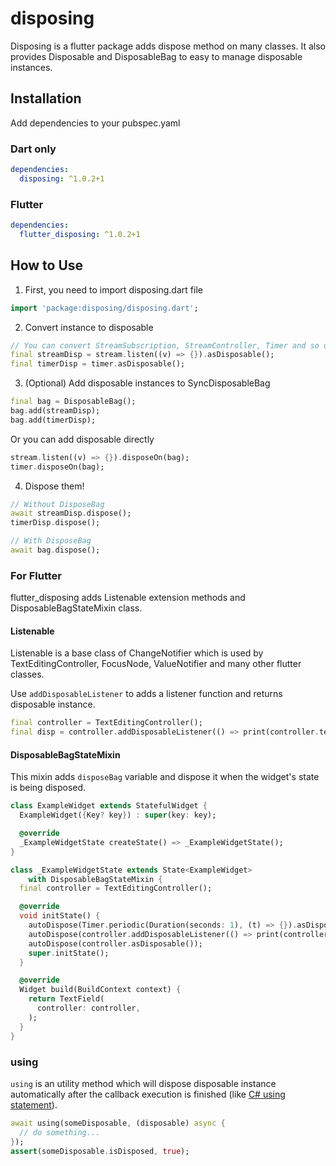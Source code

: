 # disposing

Disposing is a flutter package adds dispose method on many classes.
It also provides Disposable and DisposableBag to easy to manage disposable instances.

## Installation
Add dependencies to your pubspec.yaml

### Dart only
```yaml
dependencies:
  disposing: ^1.0.2+1
```

### Flutter
```yaml
dependencies:
  flutter_disposing: ^1.0.2+1
```

## How to Use

1. First, you need to import disposing.dart file

```dart
import 'package:disposing/disposing.dart';
```

2. Convert instance to disposable

```dart
// You can convert StreamSubscription, StreamController, Timer and so on.
final streamDisp = stream.listen((v) => {}).asDisposable();
final timerDisp = timer.asDisposable();
```

3. (Optional) Add disposable instances to SyncDisposableBag

```dart
final bag = DisposableBag();
bag.add(streamDisp);
bag.add(timerDisp);
```

Or you can add disposable directly
```dart
stream.listen((v) => {}).disposeOn(bag);
timer.disposeOn(bag);
```

4. Dispose them!

```dart
// Without DisposeBag
await streamDisp.dispose();
timerDisp.dispose();

// With DisposeBag
await bag.dispose();
```

### For Flutter
flutter_disposing adds Listenable extension methods and DisposableBagStateMixin class.

#### Listenable
Listenable is a base class of ChangeNotifier which is used by TextEditingController, FocusNode, ValueNotifier and many other flutter classes.

Use `addDisposableListener` to adds a listener function and returns disposable instance.
```dart
final controller = TextEditingController();
final disp = controller.addDisposableListener(() => print(controller.text));
```

#### DisposableBagStateMixin
This mixin adds `disposeBag` variable and dispose it when the widget's state is being disposed.

```dart
class ExampleWidget extends StatefulWidget {
  ExampleWidget({Key? key}) : super(key: key);

  @override
  _ExampleWidgetState createState() => _ExampleWidgetState();
}

class _ExampleWidgetState extends State<ExampleWidget>
    with DisposableBagStateMixin {
  final controller = TextEditingController();

  @override
  void initState() {
    autoDispose(Timer.periodic(Duration(seconds: 1), (t) => {}).asDisposable());
    autoDispose(controller.addDisposableListener(() => print(controller.text)));
    autoDispose(controller.asDisposable());
    super.initState();
  }

  @override
  Widget build(BuildContext context) {
    return TextField(
      controller: controller,
    );
  }
}
```

### using
`using` is an utility method which will dispose disposable instance automatically after the callback execution is finished (like [C# using statement](https://docs.microsoft.com/en-us/dotnet/csharp/language-reference/keywords/using-statement)).

```dart
await using(someDisposable, (disposable) async {
  // do something...
});
assert(someDisposable.isDisposed, true);
```
